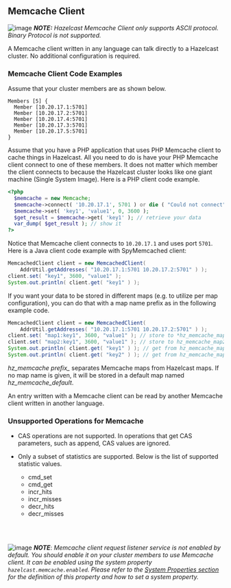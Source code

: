 

## Memcache Client

![image](images/NoteSmall.jpg) ***NOTE:*** *Hazelcast Memcache Client only supports ASCII protocol. Binary Protocol is not supported.*

A Memcache client written in any language can talk directly to a Hazelcast cluster. No additional configuration is required.

### Memcache Client Code Examples

Assume that your cluster members are as shown below.

```plain
Members [5] {
  Member [10.20.17.1:5701]
  Member [10.20.17.2:5701]
  Member [10.20.17.4:5701]
  Member [10.20.17.3:5701]
  Member [10.20.17.5:5701]
}
```
Assume that you have a PHP application that uses PHP Memcache client to cache things in Hazelcast. All you need to do is have your PHP Memcache client connect to one of these members. It does not matter which member the client connects to because the Hazelcast cluster looks like one giant machine (Single System Image). Here is a PHP client code example.

```php
<?php
  $memcache = new Memcache;
  $memcache->connect( '10.20.17.1', 5701 ) or die ( "Could not connect" );
  $memcache->set( 'key1', 'value1', 0, 3600 );
  $get_result = $memcache->get( 'key1' ); // retrieve your data
  var_dump( $get_result ); // show it
?>
```

Notice that Memcache client connects to `10.20.17.1` and uses port `5701`. Here is a Java client code example with SpyMemcached client:

```java
MemcachedClient client = new MemcachedClient(
    AddrUtil.getAddresses( "10.20.17.1:5701 10.20.17.2:5701" ) );
client.set( "key1", 3600, "value1" );
System.out.println( client.get( "key1" ) );
```

If you want your data to be stored in different maps (e.g. to utilize per map configuration), you can do that with a map name prefix as in the following example code.


```java
MemcachedClient client = new MemcachedClient(
    AddrUtil.getAddresses( "10.20.17.1:5701 10.20.17.2:5701" ) );
client.set( "map1:key1", 3600, "value1" ); // store to *hz_memcache_map1
client.set( "map2:key1", 3600, "value1" ); // store to hz_memcache_map2
System.out.println( client.get( "key1" ) ); // get from hz_memcache_map1
System.out.println( client.get( "key2" ) ); // get from hz_memcache_map2
```

*hz\_memcache prefix\_* separates Memcache maps from Hazelcast maps. If no map name is given, it will be stored
in a default map named *hz_memcache_default*.

An entry written with a Memcache client can be read by another Memcache client written in another language.

### Unsupported Operations for Memcache

- CAS operations are not supported. In operations that get CAS parameters, such as append, CAS values are ignored.

- Only a subset of statistics are supported. Below is the list of supported statistic values.

    - cmd_set
    -	cmd_get
    -	incr_hits
    -	incr_misses
    -	decr_hits
    -	decr_misses



<br> </br>

![image](images/NoteSmall.jpg) ***NOTE***: *Memcache client request listener service is not enabled by default. You should enable it on your cluster members to use Memcache client. It can be enabled using the system property `hazelcast.memcache.enabled`. Please refer to the [System Properties section](#system-properties) for the definition of this property and how to set a system property.*

